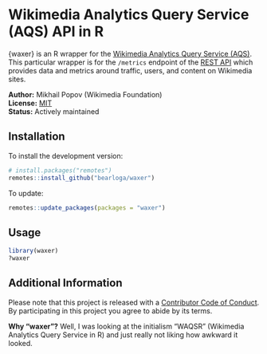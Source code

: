 Wikimedia Analytics Query Service (AQS) API in R
================

{waxer} is an R wrapper for the [Wikimedia Analytics Query Service
(AQS)](https://wikitech.wikimedia.org/wiki/Analytics/Systems/AQS). This
particular wrapper is for the `/metrics` endpoint of the [REST
API](https://wikimedia.org/api/rest_v1/) which provides data and metrics
around traffic, users, and content on Wikimedia sites.

**Author:** Mikhail Popov (Wikimedia Foundation)<br/> **License:**
[MIT](http://opensource.org/licenses/MIT)<br/> **Status:** Actively
maintained

## Installation

To install the development version:

``` r
# install.packages("remotes")
remotes::install_github("bearloga/waxer")
```

To update:

``` r
remotes::update_packages(packages = "waxer")
```

## Usage

``` r
library(waxer)
?waxer
```

## Additional Information

Please note that this project is released with a [Contributor Code of
Conduct](CONDUCT.md). By participating in this project you agree to
abide by its terms.

**Why “waxer”?** Well, I was looking at the initialism “WAQSR”
(Wikimedia Analytics Query Service in R) and just really not liking how
awkward it looked.
